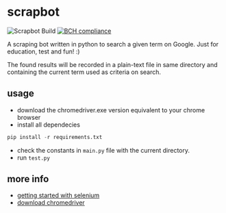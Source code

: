 # scrapbot

![Scrapbot Build](https://github.com/phduarte/scrapbot/workflows/Scrapbot%20Build/badge.svg)
[![BCH compliance](https://bettercodehub.com/edge/badge/phduarte/scrapbot?branch=master)](https://bettercodehub.com/)

A scraping bot written in python to search a given term on Google. Just for education, test and fun! :)

The found results will be recorded in a plain-text file in same directory and containing the current term used as criteria on search.

## usage

- download the chromedriver.exe version equivalent to your chrome browser
- install all dependecies

``` python
pip install -r requirements.txt
```
- check the constants in `main.py` file with the current directory.
- run `test.py`

## more info

- [getting started with selenium](https://selenium-python.readthedocs.io/getting-started.html)
- [download chromedriver](https://chromedriver.chromium.org/downloads)

